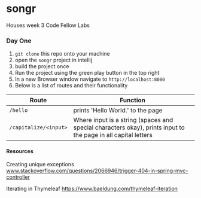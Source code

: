 # songr
Houses week 3 Code Fellow Labs

### Day One
1. `git clone` this repo onto your machine
2. open the `songr` project in intellij
3. build the project once
4. Run the project using the green play button in the top right
5. In a new Browser window navigate to `http://localhost:8080`
6. Below is a list of routes and their functionality

| Route                 |        Function                                                                                               |
|-----------------------|---------------------------------------------------------------------------------------------------------------|
| `/hello`              | prints 'Hello World.' to the page                                                                             |
| `/capitalize/<input>` | Where input is a string (spaces and special characters okay), prints input to the page in all capital letters |

#### Resources
Creating unique exceptions
www.stackoverflow.com/questions/2066946/trigger-404-in-spring-mvc-controller

Iterating in Thymeleaf
https://www.baeldung.com/thymeleaf-iteration